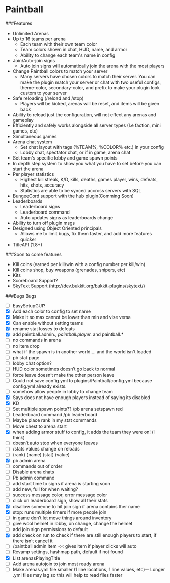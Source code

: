 # Paintball
###Features
* Unlimited Arenas
* Up to 16 teams per arena
    * Each team with their own team color
    * Team colors shown in chat, HUD, name, and armor
    * Ability to change each team's name in config
* Join/Auto-join signs
    * Auto join signs will automatically join the arena with the most players
* Change Paintball colors to match your server
    * Many servers have chosen colors to match their server. You can make the plugin match your server or chat with two useful configs, theme-color, secondary-color, and prefix to make your plugin look custom to your server
* Safe reloading (/reload and /stop) 
    * Players will be kicked, arenas will be reset, and items will be given back
* Ability to reload just the configuration, will not effect any arenas and gameplay
* Efficiently and safely works alongside all server types (I.e faction, mini games, etc)
* Simultaneous games
* Arena chat system
    * Set chat layout with tags (%TEAM%, %COLOR% etc.) in your config
    * Lobby chat, spectator chat, or if in game, arena chat
* Set team's specific lobby and game spawn points
* In depth step system to show you what you have to set before you can start the arena
* Per player statistics
    * Highest kill streak, K/D, kills, deaths, games player, wins, defeats, hits, shots, accuracy
    * Statistics are able to be synced accross servers with SQL
* BungeeCord support with the hub plugin(Comming Soon)
* Leaderboards
    * Leaderboard signs
    * Leaderboard command
    * Auto updates signs as leaderboards change
* Ability to turn off plugin msgs
* Designed using Object Oriented principals
    * Allows me to limit bugs, fix them faster, and add more features quicker
* TitleAPI (1.8+)

###Soon to come features
* Kill coins (earned per kill/win with a config number per kill/win)
* Kill coins shop, buy weapons (grenades, snipers, etc)
* Kits
* Scoreboard Support?
* SkyText Support (http://dev.bukkit.org/bukkit-plugins/skytext/)

###Bugs
Bugs
- [ ] EasySetupGUI?
- [x] Add each color to config to set name
- [x] Make it so max cannot be lower than min and vise versa
- [x] Can enable without setting teams
- [x] rename stat losses to defeats
- [x] add paintball.admin.*, paintball.player.* and paintball.*
- [ ] no commands in arena
- [ ] no item drop
- [ ] what if the spawn is in another world.... and the world isn't loaded
- [ ] pb stat page
- [ ] lobby chat option?
- [ ] HUD color sometimes doesn’t go back to normal
- [ ] force leave doesn’t make the other person leave
- [ ] Could not save config.yml to plugins/Paintball/config.yml because config.yml already exists.
- [ ] somehow allow people in lobby to change team
- [x] Says does not have enough players instead of saying its disabled
- [x] KD 
- [ ] Set multiple spawn points?? /pb arena setspawn red <number>
- [ ] Leaderboard command /pb leaderboard <stat>
- [ ] Maybe place rank in my stat commands
- [ ] Move chest to arena start
- [x] when adding armor stuff to config, it adds the team they were on! (i think)
- [ ] doesn’t auto stop when everyone leaves
- [ ] /stats values change on reloads
- [ ] (rank) (name) (stat) (value)
- [x] pb admin arena
- [ ] commands out of order
- [ ] Disable arena chats
- [ ] Pb admin command <command>
- [ ] add start time to signs if arena is starting soon
- [ ] add new, full for when waiting?
- [ ] success message color, error message color
- [ ] click on leaderboard sign, show all their stats
- [x] disallow someone to hit join sign if arena contains ther name 
- [x] stop: runs multiple timers if more people join
- [ ] in game don’t let move things around inventory
- [ ] give wool helmet in lobby, on change, change the helmet
- [ ] add join sign permissions to default
- [x] add check on run to check if there are still enough players to start, if there isn’t cancel it
- [ ] /paintball admin item << gives item if player clicks will auto 
- [ ] Revamp settings, hashmap path, default if not found
- [x] List<Arena> arenasPlayingTitle
- [ ] Add arena autojoin to join most ready arena
- [ ] Make arenas.yml file smaller (1 line locations, 1 line values, etc)-- Longer .yml files may lag so this will help to read files faster
